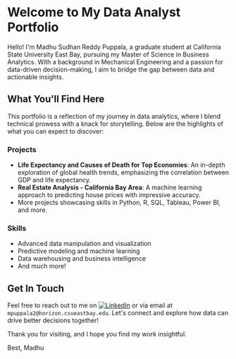 # Welcome to My Data Analyst Portfolio

Hello! I'm Madhu Sudhan Reddy Puppala, a graduate student at California State University East Bay, pursuing my Master of Science in Business Analytics. With a background in Mechanical Engineering and a passion for data-driven decision-making, I aim to bridge the gap between data and actionable insights.

## What You'll Find Here

This portfolio is a reflection of my journey in data analytics, where I blend technical prowess with a knack for storytelling. Below are the highlights of what you can expect to discover:

### Projects
- **Life Expectancy and Causes of Death for Top Economies**: An in-depth exploration of global health trends, emphasizing the correlation between GDP and life expectancy.
- **Real Estate Analysis - California Bay Area**: A machine learning approach to predicting house prices with impressive accuracy.
- More projects showcasing skills in Python, R, SQL, Tableau, Power BI, and more.

### Skills
- Advanced data manipulation and visualization
- Predictive modeling and machine learning
- Data warehousing and business intelligence
- And much more!

## Get In Touch

Feel free to reach out to me on [![LinkedIn](https://images.rawpixel.com/image_png_800/czNmcy1wcml2YXRlL3Jhd3BpeGVsX2ltYWdlcy93ZWJzaXRlX2NvbnRlbnQvbHIvdjk4Mi1kNS0xMF8xLnBuZw.png)](https://www.linkedin.com/in/madhu-sudhan-reddy-puppala/)
 or via email at `mpuppala2@horizon.csueastbay.edu`. Let's connect and explore how data can drive better decisions together!

Thank you for visiting, and I hope you find my work insightful.

Best,
Madhu
